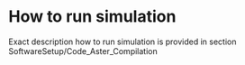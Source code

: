 # How to run simulation

Exact description how to run simulation is provided in section SoftwareSetup/Code_Aster_Compilation
